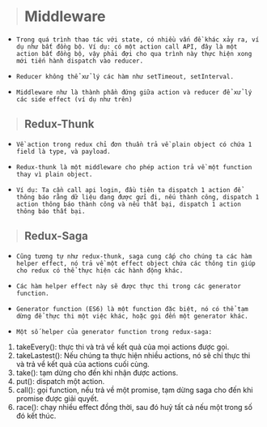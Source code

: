 > # Middleware

- `Trong quá trình thao tác với state, có nhiều vấn đề khác xảy ra, ví dụ như bất đồng bộ. Ví dụ: có một action call API, đây là một action bất đồng bộ, vậy phải đợi cho qua trình này thực hiện xong mới tiến hành dispatch vào reducer.`

- `Reducer không thể xử lý các hàm như setTimeout, setInterval.`

- `Middleware như là thành phần đứng giữa action và reducer để xử lý các side effect (ví dụ như trên)`

> ## Redux-Thunk

- `Về action trong redux chỉ đơn thuần trả về plain object có chứa 1 field là type, và payload.`

- `Redux-thunk là một middleware cho phép action trả về một function thay vì plain object.`

- `Ví dụ: Ta cần call api login, đầu tiên ta dispatch 1 action để thông báo rằng dữ liệu đang được gửi đi, nếu thành công, dispatch 1 action thông báo thành công và nếu thất bại, dispatch 1 action thông báo thất bại.`

> ## Redux-Saga

- `Cũng tương tự như redux-thunk, saga cung cấp cho chúng ta các hàm helper effect, nó trả về một effect object chứa các thông tin giúp cho redux có thể thực hiện các hành động khác.`

- `Các hàm helper effect này sẽ được thực thi trong các generator function.`

- `Generator function (ES6) là một function đặc biệt, nó có thể tạm dừng để thực thi một việc khác, hoặc gọi đến một generator khác.`

- `Một số helper của generator function trong redux-saga:`

1. takeEvery(): thực thi và trả về kết quả của mọi actions được gọi.
2. takeLastest(): Nếu chúng ta thực hiện nhiều actions, nó sẽ chỉ thực thi và trả về kết quả của actions cuối cùng.
3. take(): tạm dừng cho đến khi nhận được actions.
4. put(): dispatch một action.
5. call(): gọi function, nếu trả về một promise, tạm dừng saga cho đến khi promise được giải quyết.
6. race(): chạy nhiều effect đồng thời, sau đó huỷ tất cả nếu một trong số đó kết thúc.
